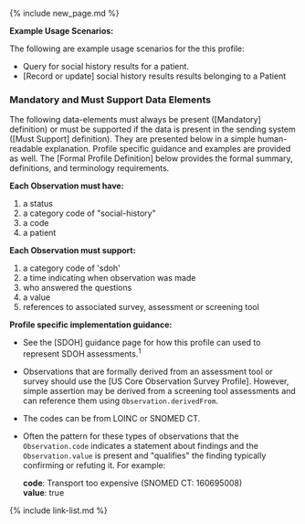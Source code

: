 {% include new_page.md %}

**Example Usage Scenarios:**

The following are example usage scenarios for the this profile:

-   Query for social history results for a patient.
-  [Record or update] social history results results belonging to a Patient

### Mandatory and Must Support Data Elements


The following data-elements must always be present ([Mandatory] definition) or must be supported if the data is present in the sending system ([Must Support] definition). They are presented below in a simple human-readable explanation.  Profile specific guidance and examples are provided as well.  The [Formal Profile Definition] below provides the  formal summary, definitions, and  terminology requirements.

**Each Observation must have:**

1. a status
1. a category code of "social-history"
1. a code
1. a patient

**Each Observation must support:**

1. a category code of 'sdoh'
1. a time indicating when observation was made
1. who answered the questions
1. a value
1. references to associated survey, assessment or screening tool

**Profile specific implementation guidance:**
- See the [SDOH] guidance page for how this profile can used to represent SDOH assessments.<sup>1</sup>
- Observations that are formally derived from an assessment tool or survey should use the [US Core Observation Survey Profile]. However, simple assertion may be derived from a screening tool assessments and can reference them using `Observation.derivedFrom`.
- The codes can be from LOINC or SNOMED CT.
- Often the pattern for these types of observations that the `Observation.code` indicates a statement about findings and the `Observation.value` is present and "qualifies" the finding typically confirming or refuting it. For example:

  **code**: Transport too expensive (SNOMED CT: 160695008)  
  **value**: true

{% include link-list.md %}
